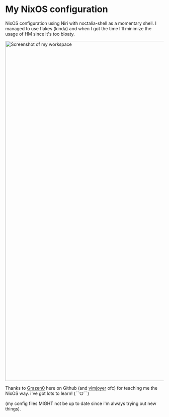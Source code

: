 # My NixOS configuration

NixOS configuration using Niri with noctalia-shell as a momentary shell. I managed to use flakes (kinda) and when I got the time I'll minimize the usage of HM since it's too bloaty.

<img width="1920" height="1080" alt="Screenshot of my workspace" src="https://github.com/user-attachments/assets/386c1380-d6c3-44d3-95ac-324fe4f6cac3" />


Thanks to [Grazen0](https://github.com/Grazen0) here on Github (and [vimjoyer](https://github.com/vimjoyer) ofc) for teaching me the NixOS way. i've got lots to learn! (˶ˆᗜˆ˵)

(my config files MIGHT not be up to date since i'm always trying out new things).
